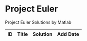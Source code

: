 Project Euler
========

Project Euler Solutions by Matlab

| ID | Title | Solution | Add Date |
| -- | ----- | -------- | -------- |
